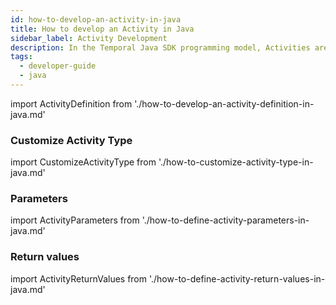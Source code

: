 ```yaml
---
id: how-to-develop-an-activity-in-java
title: How to develop an Activity in Java
sidebar_label: Activity Development
description: In the Temporal Java SDK programming model, Activities are classes which implement the Activity Interface.
tags:
  - developer-guide
  - java
---
```


import ActivityDefinition from './how-to-develop-an-activity-definition-in-java.md'

<ActivityDefinition/>

### Customize Activity Type

import CustomizeActivityType from './how-to-customize-activity-type-in-java.md'

<CustomizeActivityType/>

### Parameters

import ActivityParameters from './how-to-define-activity-parameters-in-java.md'

<ActivityParameters/>

### Return values

import ActivityReturnValues from './how-to-define-activity-return-values-in-java.md'

<ActivityReturnValues/>

